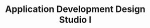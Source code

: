 ---
title: Application Development Design Studio I
number: IST 261
description: EXAMPLE DESCRIPTION
bulletin-link: http://bulletins.psu.edu/undergrad/courses/i/ist/261
pathway-list: [Generalist, Interactive Media Developer]
---